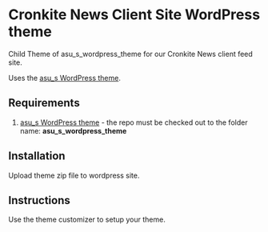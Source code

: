 Cronkite News Client Site WordPress theme
======

Child Theme of asu_s_wordpress_theme for our Cronkite News client feed site.

Uses the [asu_s WordPress theme](https://github.com/cronkiteschool/asu_s_wordpress_theme).

## Requirements
1. [asu_s WordPress theme](https://github.com/cronkiteschool/asu_s_wordpress_theme) - the repo must be checked out to the folder name: **asu_s_wordpress_theme**
## Installation
Upload theme zip file to wordpress site.

## Instructions
Use the theme customizer to setup your theme.

